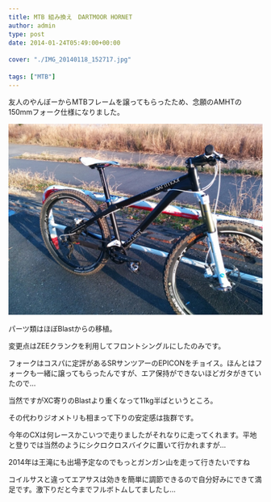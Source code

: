 ```yaml
---
title: MTB 組み換え　DARTMOOR HORNET
author: admin
type: post
date: 2014-01-24T05:49:00+00:00

cover: "./IMG_20140118_152717.jpg"

tags: ["MTB"]
---
```


友人のやんぼーからMTBフレームを譲ってもらったため、念願のAMHTの150mmフォーク仕様になりました。

![GATSBY_EMPTY_ALT](./IMG_20140118_152717.jpg)

パーツ類はほぼBlastからの移植。

変更点はZEEクランクを利用してフロントシングルにしたのみです。

フォークはコスパに定評があるSRサンツアーのEPICONをチョイス。ほんとはフォークも一緒に譲ってもらったんですが、エア保持ができないほどガタがきていたので…

当然ですがXC寄りのBlastより重くなって11kg半ばというところ。

その代わりジオメトリも相まって下りの安定感は抜群です。

今年のCXは何レースかこいつで走りましたがそれなりに走ってくれます。平地と登りでは当然のようにシクロクロスバイクに置いて行かれますが…

2014年は王滝にも出場予定なのでもっとガンガン山を走って行きたいですね

コイルサスと違ってエアサスは効きを簡単に調節できるので自分好みにできて満足です。激下りだと今までフルボトムしてましたし…
